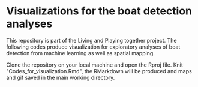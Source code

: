 # Visualizations for the boat detection analyses 

This repository is part of the Living and Playing together project. The following codes produce visualization for exploratory analyses of boat detection from machine learning as well as spatial mapping. 

Clone the repository on your local machine and open the Rproj file. Knit "Codes_for_visualization.Rmd", the RMarkdown will be produced and maps and gif saved in the main working directory. 
